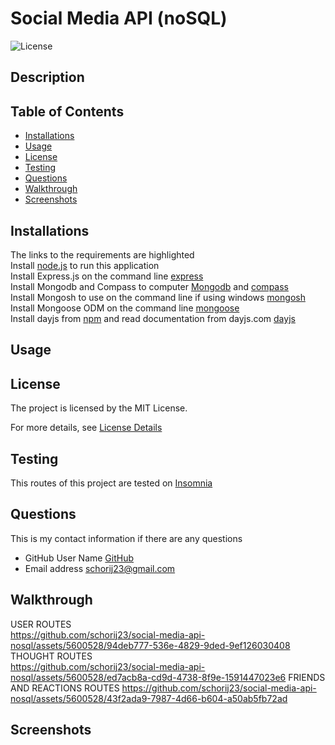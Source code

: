 # Social Media API (noSQL)

![License](https://img.shields.io/badge/License-MIT-yellow.svg)

## Description

## Table of Contents

* [Installations](#installations)
* [Usage](#usage)
* [License](#license)
* [Testing](#testing)
* [Questions](#questions)
* [Walkthrough](#walkthrough)
* [Screenshots](#screenshots)

## Installations
The links to the requirements are highlighted<br>
Install [node.js](https://nodejs.org/en) to run this application<br>
Install Express.js on the command line [express](https://www.npmjs.com/package/express)<br>
Install Mongodb and Compass to computer [Mongodb](https://www.mongodb.com/try/download/community/) and [compass](https://www.mongodb.com/products/tools/compass)<br>
Install Mongosh to use on the command line if using windows [mongosh](https://www.mongodb.com/docs/mongodb-shell/install/)<br>
Install Mongoose ODM on the command line [mongoose](https://www.npmjs.com/package/mongoose)<br>
Install dayjs from [npm](https://www.npmjs.com/package/dayjs) and read documentation from dayjs.com [dayjs](https://day.js.org/docs/en/installation/node-js)

## Usage

## License
The project is licensed by the MIT License.

For more details, see [License Details](https://choosealicense.com/licenses/mit/)

## Testing
This routes of this project are tested on [Insomnia](https://insomnia.rest/)
## Questions

  This is my contact information if there are any questions

  - GitHub User Name [GitHub](https://github.com/schorij23) 
  - Email address schorij23@gmail.com

## Walkthrough
USER ROUTES<br>
https://github.com/schorij23/social-media-api-nosql/assets/5600528/94deb777-536e-4829-9ded-9ef126030408
THOUGHT ROUTES<br>
https://github.com/schorij23/social-media-api-nosql/assets/5600528/ed7acb8a-cd9d-4738-8f9e-1591447023e6
FRIENDS AND REACTIONS ROUTES
https://github.com/schorij23/social-media-api-nosql/assets/5600528/43f2ada9-7987-4d66-b604-a50ab5fb72ad



## Screenshots







